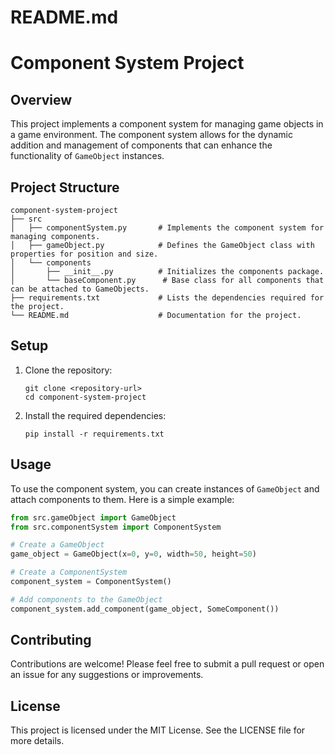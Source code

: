 # README.md

# Component System Project

## Overview

This project implements a component system for managing game objects in a game environment. The component system allows for the dynamic addition and management of components that can enhance the functionality of `GameObject` instances.

## Project Structure

```
component-system-project
├── src
│   ├── componentSystem.py       # Implements the component system for managing components.
│   ├── gameObject.py            # Defines the GameObject class with properties for position and size.
│   └── components
│       ├── __init__.py          # Initializes the components package.
│       └── baseComponent.py      # Base class for all components that can be attached to GameObjects.
├── requirements.txt             # Lists the dependencies required for the project.
└── README.md                    # Documentation for the project.
```

## Setup

1. Clone the repository:
   ```
   git clone <repository-url>
   cd component-system-project
   ```

2. Install the required dependencies:
   ```
   pip install -r requirements.txt
   ```

## Usage

To use the component system, you can create instances of `GameObject` and attach components to them. Here is a simple example:

```python
from src.gameObject import GameObject
from src.componentSystem import ComponentSystem

# Create a GameObject
game_object = GameObject(x=0, y=0, width=50, height=50)

# Create a ComponentSystem
component_system = ComponentSystem()

# Add components to the GameObject
component_system.add_component(game_object, SomeComponent())
```

## Contributing

Contributions are welcome! Please feel free to submit a pull request or open an issue for any suggestions or improvements.

## License

This project is licensed under the MIT License. See the LICENSE file for more details.